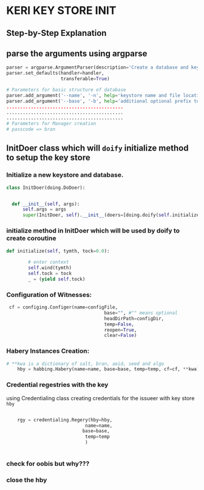# KERI KEY STORE INIT

## Step-by-Step Explanation

## parse the arguments using argparse

```python
parser = argparse.ArgumentParser(description='Create a database and keystore')
parser.set_defaults(handler=handler,
                    transferable=True)

# Parameters for basic structure of database
parser.add_argument('--name', '-n', help='keystore name and file location of KERI keystore', required=True)
parser.add_argument('--base', '-b', help='additional optional prefix to 
...........................................
...........................................
...........................................
# Parameters for Manager creation
# passcode => bran

```


## InitDoer class which will ``doify`` initialize method to setup the key store

###    Initialize a new keystore and database.
    

  ```python
  class InitDoer(doing.DoDoer):
 

    def __init__(self, args):
        self.args = args
        super(InitDoer, self).__init__(doers=[doing.doify(self.initialize)])
  ```

### initialize method in InitDoer which will be used by doify to create coroutine

```python
def initialize(self, tymth, tock=0.0):
      
        # enter context
        self.wind(tymth)
        self.tock = tock
        _ = (yield self.tock)

```


### Configuration of Witnesses:

```python
 cf = configing.Configer(name=configFile,
                                    base="", #"" means optional
                                    headDirPath=configDir,
                                    temp=False,
                                    reopen=True,
                                    clear=False)
```
### Habery Instances Creation:

```python
# **kwa is a dictionary of salt, bran, aeid, seed and algo
    hby = habbing.Habery(name=name, base=base, temp=temp, cf=cf, **kwa)

```

### Credential regestries with the key

using Credentialing class creating credentials for the issueer with key store ``hby``

```python

    rgy = credentialing.Regery(hby=hby,
                             name=name, 
                            base=base,
                             temp=temp
                             )
    

```

 
### check for oobis  but why???

### close the hby 